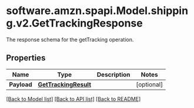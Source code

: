 # software.amzn.spapi.Model.shipping.v2.GetTrackingResponse
The response schema for the getTracking operation.

## Properties

Name | Type | Description | Notes
------------ | ------------- | ------------- | -------------
**Payload** | [**GetTrackingResult**](GetTrackingResult.md) |  | [optional] 

[[Back to Model list]](../README.md#documentation-for-models) [[Back to API list]](../README.md#documentation-for-api-endpoints) [[Back to README]](../README.md)

